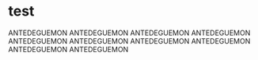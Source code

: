 # test
 
 ANTEDEGUEMON
 ANTEDEGUEMON
 ANTEDEGUEMON
 ANTEDEGUEMON
 ANTEDEGUEMON
 ANTEDEGUEMON
 ANTEDEGUEMON
 ANTEDEGUEMON
 ANTEDEGUEMON
 ANTEDEGUEMON
 